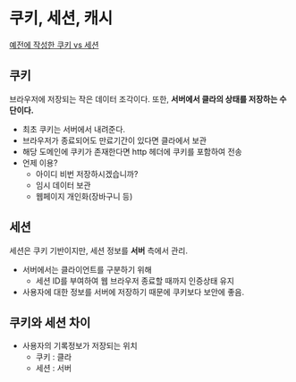 # 쿠키, 세션, 캐시

[예전에 작성한 쿠키 vs 세션](https://github.com/hoilzz/hoilzz.github.io/blob/a3110fa4a6f30f221de21a0fecada4c642f58517/_posts/2017-5-11-difference-session-cookie.md)

## 쿠키

브라우저에 저장되는 작은 데이터 조각이다.
또한, **서버에서 클라의 상태를 저장하는 수단이다.**

- 최초 쿠키는 서버에서 내려준다.
- 브라우저가 종료되어도 만료기간이 있다면 클라에서 보관
- 해당 도메인에 쿠키가 존재한다면 http 헤더에 쿠키를 포함하여 전송
- 언제 이용?
  - 아이디 비번 저장하시겠습니까?
  - 임시 데이터 보관
  - 웹페이지 개인화(장바구니 등)

## 세션

세션은 쿠키 기반이지만, 세션 정보를 **서버** 측에서 관리.

- 서버에서는 클라이언트를 구분하기 위해
  - 세션 ID를 부여하여 웹 브라우저 종료할 때까지 인증상태 유지
- 사용자에 대한 정보를 서버에 저장하기 때문에 쿠키보다 보안에 좋음.

## 쿠키와 세션 차이

- 사용자의 기록정보가 저장되는 위치
  - 쿠키 : 클라
  - 세션 : 서버
